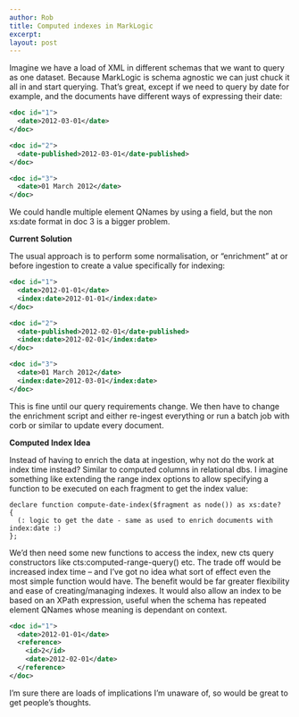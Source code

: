 ```yaml
---
author: Rob
title: Computed indexes in MarkLogic
excerpt:
layout: post
---
```


Imagine we have a load of XML in different schemas that we want to query as one dataset. Because MarkLogic is schema agnostic we can just chuck it all in and start querying. That’s great, except if we need to query by date for example, and the documents have different ways of expressing their date:

```xml
<doc id="1">
  <date>2012-03-01</date>
</doc>

<doc id="2">
  <date-published>2012-03-01</date-published>
</doc>

<doc id="3">
  <date>01 March 2012</date>
</doc>
```

We could handle multiple element QNames by using a field, but the non xs:date format in doc 3 is a bigger problem.

**Current Solution**

The usual approach is to perform some normalisation, or “enrichment” at or before ingestion to create a value specifically for indexing:

```xml
<doc id="1">
  <date>2012-01-01</date>
  <index:date>2012-01-01</index:date>
</doc>

<doc id="2">
  <date-published>2012-02-01</date-published>
  <index:date>2012-02-01</index:date>
</doc>

<doc id="3">
  <date>01 March 2012</date>
  <index:date>2012-03-01</index:date>
</doc>
```    

This is fine until our query requirements change. We then have to change the enrichment script and either re-ingest everything or run a batch job with corb or similar to update every document.

**Computed Index Idea**

Instead of having to enrich the data at ingestion, why not do the work at index time instead? Similar to computed columns in relational dbs. I imagine something like extending the range index options to allow specifying a function to be executed on each fragment to get the index value:

```xqy
declare function compute-date-index($fragment as node()) as xs:date?
{
  (: logic to get the date - same as used to enrich documents with index:date :)
};
```  

We’d then need some new functions to access the index, new cts query constructors like cts:computed-range-query() etc. The trade off would be increased index time – and I’ve got no idea what sort of effect even the most simple function would have. The benefit would be far greater flexibility and ease of creating/managing indexes. It would also allow an index to be based on an XPath expression, useful when the schema has repeated element QNames whose meaning is dependant on context.

```xml
<doc id="1">
  <date>2012-01-01</date>
  <reference>
  	<id>2</id>
  	<date>2012-02-01</date>
  </reference>
</doc>
```    

I’m sure there are loads of implications I’m unaware of, so would be great to get people’s thoughts.